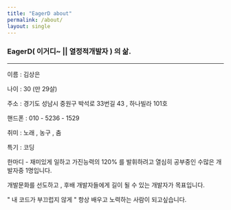 ```yaml
---
title: "EagerD about"
permalink: /about/
layout: single
---
```


### EagerD( 이거디~ || 열정적개발자 ) 의 삶.

--------

이름 : 김상은

나이 : 30 (만 29살)

주소 : 경기도 성남시 중원구 박석로 33번길 43 , 하나빌라 101호 

핸드폰 : 010 - 5236 - 1529

취미 : 노래 , 농구 , 춤

특기 : 코딩

한마디 -
재미있게 일하고 가진능력의 120% 를 발휘하려고 열심히 공부중인 수많은 개발자중 1명입니다.

개발문화를 선도하고 , 후배 개발자들에게 길이 될 수 있는 개발자가 목표입니다.

" 내 코드가 부끄럽지 않게 " 항상 배우고 노력하는 사람이 되고싶습니다.
